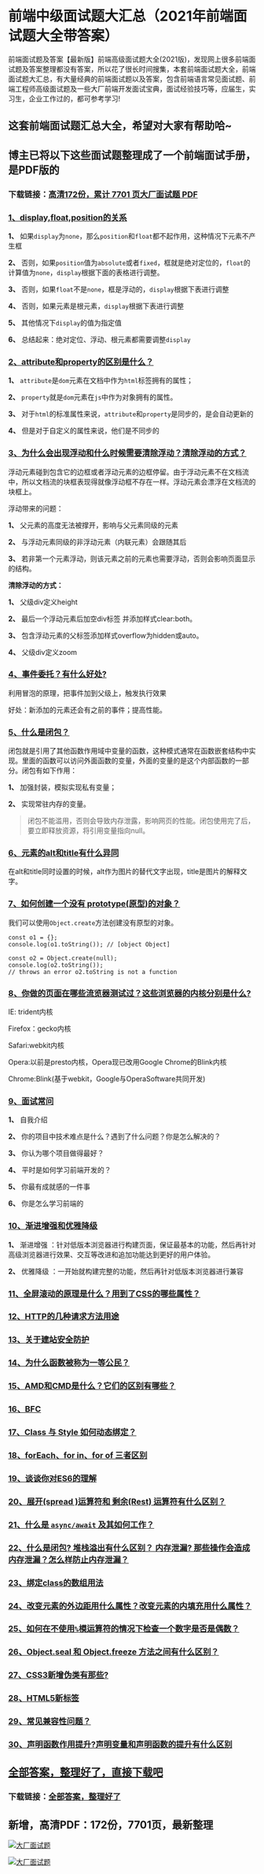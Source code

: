 # 前端中级面试题大汇总（2021年前端面试题大全带答案）

前端面试题及答案【最新版】前端高级面试题大全(2021版)，发现网上很多前端面试题及答案整理都没有答案，所以花了很长时间搜集，本套前端面试题大全，前端面试题大汇总，有大量经典的前端面试题以及答案，包含前端语言常见面试题、前端工程师高级面试题及一些大厂前端开发面试宝典，面试经验技巧等，应届生，实习生，企业工作过的，都可参考学习!

## 这套前端面试题汇总大全，希望对大家有帮助哈~ 

## 博主已将以下这些面试题整理成了一个前端面试手册，是PDF版的

### 下载链接：[高清172份，累计 7701 页大厂面试题  PDF](https://github.com/javatechnorth/javanorth-itbooks/blob/master/docs/index.md)


### [1、display,float,position的关系](https://gitee.com/souyunku/NewDevBooks/blob/master/docs/前端/前端中级面试题大汇总（2021年前端面试题大全带答案）.md#1display,float,position的关系)  


**1、** 如果`display`为`none`，那么`position`和`float`都不起作用，这种情况下元素不产生框

**2、** 否则，如果`position`值为`absolute`或者`fixed`，框就是绝对定位的，`float`的计算值为`none`，`display`根据下面的表格进行调整。

**3、** 否则，如果`float`不是`none`，框是浮动的，`display`根据下表进行调整

**4、** 否则，如果元素是根元素，`display`根据下表进行调整

**5、** 其他情况下`display`的值为指定值

**6、** 总结起来：绝对定位、浮动、根元素都需要调整`display`


### [2、attribute和property的区别是什么？](https://gitee.com/souyunku/NewDevBooks/blob/master/docs/前端/前端中级面试题大汇总（2021年前端面试题大全带答案）.md#2attribute和property的区别是什么)  


**1、** `attribute`是`dom`元素在文档中作为`html`标签拥有的属性；

**2、** `property`就是`dom`元素在`js`中作为对象拥有的属性。

**3、** 对于`html`的标准属性来说，`attribute`和`property`是同步的，是会自动更新的

**4、** 但是对于自定义的属性来说，他们是不同步的


### [3、为什么会出现浮动和什么时候需要清除浮动？清除浮动的方式？](https://gitee.com/souyunku/NewDevBooks/blob/master/docs/前端/前端中级面试题大汇总（2021年前端面试题大全带答案）.md#3为什么会出现浮动和什么时候需要清除浮动清除浮动的方式)  


浮动元素碰到包含它的边框或者浮动元素的边框停留。由于浮动元素不在文档流中，所以文档流的块框表现得就像浮动框不存在一样。浮动元素会漂浮在文档流的块框上。

浮动带来的问题：

**1、** 父元素的高度无法被撑开，影响与父元素同级的元素

**2、** 与浮动元素同级的非浮动元素（内联元素）会跟随其后

**3、** 若非第一个元素浮动，则该元素之前的元素也需要浮动，否则会影响页面显示的结构。

**清除浮动的方式：**

**1、** 父级div定义height

**2、** 最后一个浮动元素后加空div标签 并添加样式clear:both。

**3、** 包含浮动元素的父标签添加样式overflow为hidden或auto。

**4、** 父级div定义zoom


### [4、事件委托？有什么好处?](https://gitee.com/souyunku/NewDevBooks/blob/master/docs/前端/前端中级面试题大汇总（2021年前端面试题大全带答案）.md#4事件委托有什么好处)  


利用冒泡的原理，把事件加到父级上，触发执行效果

好处：新添加的元素还会有之前的事件；提高性能。


### [5、什么是闭包？](https://gitee.com/souyunku/NewDevBooks/blob/master/docs/前端/前端中级面试题大汇总（2021年前端面试题大全带答案）.md#5什么是闭包)  


闭包就是引用了其他函数作用域中变量的函数，这种模式通常在函数嵌套结构中实现。里面的函数可以访问外面函数的变量，外面的变量的是这个内部函数的一部分。闭包有如下作用：

**1、** 加强封装，模拟实现私有变量；

**2、** 实现常驻内存的变量。

> 闭包不能滥用，否则会导致内存泄露，影响网页的性能。闭包使用完了后，要立即释放资源，将引用变量指向null。



### [6、元素的alt和title有什么异同](https://gitee.com/souyunku/NewDevBooks/blob/master/docs/前端/前端中级面试题大汇总（2021年前端面试题大全带答案）.md#6元素的alt和title有什么异同)  


在alt和title同时设置的时候，alt作为图片的替代文字出现，title是图片的解释文字。


### [7、如何创建一个没有 prototype(原型)的对象？](https://gitee.com/souyunku/NewDevBooks/blob/master/docs/前端/前端中级面试题大汇总（2021年前端面试题大全带答案）.md#7如何创建一个没有-prototype原型的对象)  


我们可以使用`Object.create`方法创建没有原型的对象。

```
const o1 = {};
console.log(o1.toString()); // [object Object]

const o2 = Object.create(null);
console.log(o2.toString());
// throws an error o2.toString is not a function
```


### [8、你做的页面在哪些流览器测试过？这些浏览器的内核分别是什么?](https://gitee.com/souyunku/NewDevBooks/blob/master/docs/前端/前端中级面试题大汇总（2021年前端面试题大全带答案）.md#8你做的页面在哪些流览器测试过这些浏览器的内核分别是什么)  


IE: trident内核

Firefox：gecko内核

Safari:webkit内核

Opera:以前是presto内核，Opera现已改用Google Chrome的Blink内核

Chrome:Blink(基于webkit，Google与OperaSoftware共同开发)


### [9、面试常问](https://gitee.com/souyunku/NewDevBooks/blob/master/docs/前端/前端中级面试题大汇总（2021年前端面试题大全带答案）.md#9面试常问)  


**1、** 自我介绍

**2、** 你的项目中技术难点是什么？遇到了什么问题？你是怎么解决的？

**3、** 你认为哪个项目做得最好？

**4、** 平时是如何学习前端开发的？

**5、** 你最有成就感的一件事

**6、** 你是怎么学习前端的


### [10、渐进增强和优雅降级](https://gitee.com/souyunku/NewDevBooks/blob/master/docs/前端/前端中级面试题大汇总（2021年前端面试题大全带答案）.md#10渐进增强和优雅降级)  


**1、** 渐进增强 ：针对低版本浏览器进行构建页面，保证最基本的功能，然后再针对高级浏览器进行效果、交互等改进和追加功能达到更好的用户体验。

**2、** 优雅降级 ：一开始就构建完整的功能，然后再针对低版本浏览器进行兼容


### [11、全屏滚动的原理是什么？用到了CSS的哪些属性？](https://gitee.com/souyunku/NewDevBooks/blob/master/docs/前端/前端中级面试题大汇总（2021年前端面试题大全带答案）.md#11全屏滚动的原理是什么用到了css的哪些属性)  

### [12、HTTP的几种请求方法用途](https://gitee.com/souyunku/NewDevBooks/blob/master/docs/前端/前端中级面试题大汇总（2021年前端面试题大全带答案）.md#12http的几种请求方法用途)  

### [13、关于建站安全防护](https://gitee.com/souyunku/NewDevBooks/blob/master/docs/前端/前端中级面试题大汇总（2021年前端面试题大全带答案）.md#13关于建站安全防护)  

### [14、为什么函数被称为一等公民？](https://gitee.com/souyunku/NewDevBooks/blob/master/docs/前端/前端中级面试题大汇总（2021年前端面试题大全带答案）.md#14为什么函数被称为一等公民)  

### [15、AMD和CMD是什么？它们的区别有哪些？](https://gitee.com/souyunku/NewDevBooks/blob/master/docs/前端/前端中级面试题大汇总（2021年前端面试题大全带答案）.md#15和是什么它们的区别有哪些)  

### [16、BFC](https://gitee.com/souyunku/NewDevBooks/blob/master/docs/前端/前端中级面试题大汇总（2021年前端面试题大全带答案）.md#16bfc)  

### [17、Class 与 Style 如何动态绑定？](https://gitee.com/souyunku/NewDevBooks/blob/master/docs/前端/前端中级面试题大汇总（2021年前端面试题大全带答案）.md#17class-与-style-如何动态绑定)  

### [18、forEach、for in、for of 三者区别](https://gitee.com/souyunku/NewDevBooks/blob/master/docs/前端/前端中级面试题大汇总（2021年前端面试题大全带答案）.md#18foreachfor-infor-of-三者区别)  

### [19、谈谈你对ES6的理解](https://gitee.com/souyunku/NewDevBooks/blob/master/docs/前端/前端中级面试题大汇总（2021年前端面试题大全带答案）.md#19谈谈你对es6的理解)  

### [20、展开(spread )运算符和 剩余(Rest) 运算符有什么区别？](https://gitee.com/souyunku/NewDevBooks/blob/master/docs/前端/前端中级面试题大汇总（2021年前端面试题大全带答案）.md#20展开spread-运算符和-剩余rest-运算符有什么区别)  

### [21、什么是 `async/await` 及其如何工作？](https://gitee.com/souyunku/NewDevBooks/blob/master/docs/前端/前端中级面试题大汇总（2021年前端面试题大全带答案）.md#21什么是-async/await-及其如何工作)  

### [22、什么是闭包? 堆栈溢出有什么区别？ 内存泄漏? 那些操作会造成内存泄漏？怎么样防止内存泄漏？](https://gitee.com/souyunku/NewDevBooks/blob/master/docs/前端/前端中级面试题大汇总（2021年前端面试题大全带答案）.md#22什么是闭包-堆栈溢出有什么区别-内存泄漏-那些操作会造成内存泄漏怎么样防止内存泄漏)  

### [23、绑定class的数组用法](https://gitee.com/souyunku/NewDevBooks/blob/master/docs/前端/前端中级面试题大汇总（2021年前端面试题大全带答案）.md#23绑定class的数组用法)  

### [24、改变元素的外边距用什么属性？改变元素的内填充用什么属性？](https://gitee.com/souyunku/NewDevBooks/blob/master/docs/前端/前端中级面试题大汇总（2021年前端面试题大全带答案）.md#24改变元素的外边距用什么属性改变元素的内填充用什么属性)  

### [25、如何在不使用`%`模运算符的情况下检查一个数字是否是偶数？](https://gitee.com/souyunku/NewDevBooks/blob/master/docs/前端/前端中级面试题大汇总（2021年前端面试题大全带答案）.md#25如何在不使用%模运算符的情况下检查一个数字是否是偶数)  

### [26、Object.seal 和 Object.freeze 方法之间有什么区别？](https://gitee.com/souyunku/NewDevBooks/blob/master/docs/前端/前端中级面试题大汇总（2021年前端面试题大全带答案）.md#26objectseal-和-objectfreeze-方法之间有什么区别)  

### [27、CSS3新增伪类有那些?](https://gitee.com/souyunku/NewDevBooks/blob/master/docs/前端/前端中级面试题大汇总（2021年前端面试题大全带答案）.md#27css3新增伪类有那些)  

### [28、HTML5新标签](https://gitee.com/souyunku/NewDevBooks/blob/master/docs/前端/前端中级面试题大汇总（2021年前端面试题大全带答案）.md#28html5新标签)  

### [29、常见兼容性问题？](https://gitee.com/souyunku/NewDevBooks/blob/master/docs/前端/前端中级面试题大汇总（2021年前端面试题大全带答案）.md#29常见兼容性问题)  

### [30、声明函数作用提升?声明变量和声明函数的提升有什么区别](https://gitee.com/souyunku/NewDevBooks/blob/master/docs/前端/前端中级面试题大汇总（2021年前端面试题大全带答案）.md#30声明函数作用提升声明变量和声明函数的提升有什么区别)  





## [全部答案，整理好了，直接下载吧](https://gitee.com/souyunku/DevBooks/blob/master/docs/daan.md)

### 下载链接：[全部答案，整理好了](https://gitee.com/souyunku/NewDevBooks/blob/master/docs/daan.md)




## 新增，高清PDF：172份，7701页，最新整理

[![大厂面试题](https://www.souyunku.com/wp-content/uploads/weixin/mst.png "架构师专栏")](https://github.com/javatechnorth/javanorth-itbooks/blob/master/image/面试题.png "架构师专栏")

[![大厂面试题](https://github.com/javatechnorth/javanorth-itbooks/blob/master/image/面试题.png "架构师专栏")](https://github.com/javatechnorth/javanorth-itbooks/blob/master/image/面试题.png "架构师专栏")
